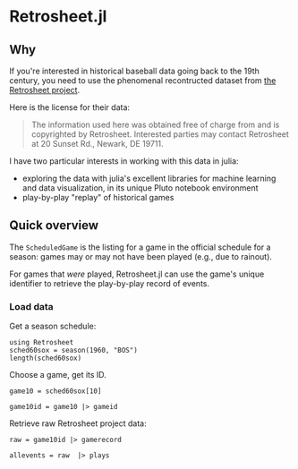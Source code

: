 # Retrosheet.jl

## Why

If you're interested in historical baseball data going back to the 19th century, you need to use the phenomenal recontructed dataset from [the Retrosheet project](https://www.retrosheet.org).

Here is the license for their data:

> The information used here was obtained free of charge from and is copyrighted by Retrosheet.  Interested parties may contact Retrosheet at 20 Sunset Rd., Newark, DE 19711.


I have two particular interests in working with this data in julia:

- exploring the data with julia's excellent libraries for machine learning and data visualization, in its unique Pluto notebook environment
- play-by-play "replay" of historical games


## Quick overview

The `ScheduledGame` is the listing for a game in the official schedule for a season: games may or may not have been played (e.g., due to rainout).

For games that *were* played, Retrosheet.jl can use the game's unique identifier to retrieve the play-by-play record of events.

### Load data

Get a season schedule:

```@example eg
using Retrosheet
sched60sox = season(1960, "BOS")
length(sched60sox)
```
Choose a game, get its ID.
```@example eg
game10 = sched60sox[10]
```
```@example eg
game10id = game10 |> gameid
```
Retrieve raw Retrosheet project data:
```@example eg
raw = game10id |> gamerecord
```

```@example eg
allevents = raw  |> plays
```

